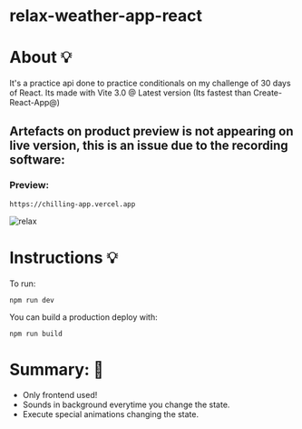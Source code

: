 # relax-weather-app-react


# About 💡  

It's a practice api done to practice conditionals on my challenge of 30 days of React. Its made with Vite 3.0 @ Latest version (Its fastest than Create-React-App@)

## Artefacts on product preview is not appearing on live version, this is an issue due to the recording software:

### Preview: 

```https://chilling-app.vercel.app```

![relax](https://user-images.githubusercontent.com/84904766/180623582-85e1534a-9623-43d9-b8e1-f1f1f6af765f.gif)

# Instructions 💡 

To run: 

``` npm run dev ```

You can build a production deploy with:

``` npm run build ```



# Summary: 🚀 

- Only frontend used!
- Sounds in background everytime you change the state.
- Execute special animations changing the state.






